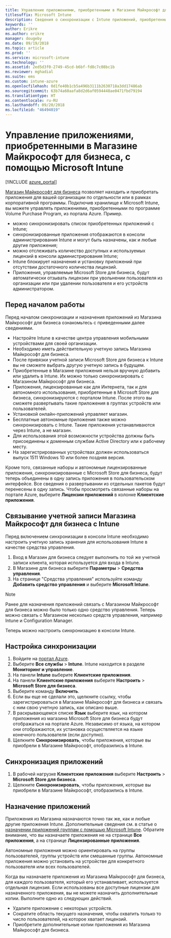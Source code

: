 ```yaml
---
title: Управление приложениями, приобретенными в Магазине Майкрософт для бизнеса
titlesuffix: Microsoft Intune
description: Сведения о синхронизации с Intune приложений, приобретенных в магазине Microsoft Store для бизнеса, а также их назначении и отслеживании.
keywords: ''
author: Erikre
ms.author: erikre
manager: dougeby
ms.date: 09/19/2018
ms.topic: article
ms.prod: ''
ms.service: microsoft-intune
ms.technology: ''
ms.assetid: 2ed5d3f0-2749-45cd-b6bf-fd8c7c08bc1b
ms.reviewer: mghadial
ms.suite: ems
ms.custom: intune-azure
ms.openlocfilehash: 0d1fe40b1cb5a496b3111b2630718a3dd17486ab
ms.sourcegitcommit: 63b74a60aafa8d2d6af0594448ae0471fbd79194
ms.translationtype: HT
ms.contentlocale: ru-RU
ms.lasthandoff: 09/20/2018
ms.locfileid: "46494019"
---
```

# <a name="how-to-manage-apps-you-purchased-from-the-microsoft-store-for-business-with-microsoft-intune"></a>Управление приложениями, приобретенными в Магазине Майкрософт для бизнеса, с помощью Microsoft Intune

[!INCLUDE [azure_portal](./includes/azure_portal.md)]

[Магазин Майкрософт для бизнеса](https://www.microsoft.com/business-store) позволяет находить и приобретать приложения для вашей организации по отдельности или в рамках корпоративной программы. Подключив хранилище к Microsoft Intune, вы можете управлять приложениями, приобретенными по программе Volume Purchase Program, из портала Azure. Пример.
* можно синхронизировать список приобретенных приложений с Intune;
* синхронизированные приложения отображаются в консоли администрирования Intune и могут быть назначены, как и любые другие приложения;
* можно отслеживать количество доступных и используемых лицензий в консоли администрирования Intune;
* Intune блокирует назначения и установку приложений при отсутствии достаточного количества лицензий.
* Приложения, управляемые Microsoft Store для бизнеса, будут автоматически отзывать лицензии при увольнении пользователя из организации или при удалении пользователя и его устройств администратором.

## <a name="before-you-start"></a>Перед началом работы

Перед началом синхронизации и назначения приложений из Магазина Майкрософт для бизнеса ознакомьтесь с приведенными далее сведениями.

- Настройте Intune в качестве центра управления мобильными устройствами для своей организации.
- Необходимо иметь действительную учетную запись Магазина Майкрософт для бизнеса.
- После привязки учетной записи Microsoft Store для бизнеса к Intune вы не сможете выбрать другую учетную запись в будущем.
- Приобретенные в Магазине приложения нельзя вручную добавить или удалить в Intune. Их можно только синхронизировать с Магазином Майкрософт для бизнеса.
- Приложения, лицензированные как для Интернета, так и для автономного использования, приобретенные в Microsoft Store для бизнеса, синхронизируются с порталом Intune. После этого вы сможете развертывать такие приложения в группах устройств или пользователей. 
- Установкой онлайн-приложений управляет магазин.
- Бесплатные автономные приложения также можно синхронизировать с Intune. Такие приложения устанавливаются через Intune, а не магазин.
- Для использования этой возможности устройства должны быть присоединены к доменным службам Active Directory или к рабочему месту.
- На зарегистрированных устройствах должен использоваться выпуск 1511 Windows 10 или более поздняя версия.

Кроме того, связанные наборы и автономные лицензированные приложения, синхронизированные с Microsoft Store для бизнеса, будут теперь объединены в одну запись приложения в пользовательском интерфейсе. Все сведения о развертывании из отдельных пакетов будут перенесены в одну запись. Чтобы просмотреть связанные наборы на портале Azure, выберите **Лицензии приложений** в колонке **Клиентские приложения**.

## <a name="associate-your-microsoft-store-for-business-account-with-intune"></a>Связывание учетной записи Магазина Майкрософт для бизнеса с Intune
Перед включением синхронизации в консоли Intune необходимо настроить учетную запись хранения для использования Intune в качестве средства управления.
1. Вход в Магазин для бизнеса следует выполнить по той же учетной записи клиента, которая используется для входа в Intune.
2. В Магазине для бизнеса выберите **Параметры** > **Средства управления**.
3. На странице "Средства управления" используйте команду **Добавить средство управления** и выберите **Microsoft Intune**.

> [!NOTE]
> Ранее для назначения приложений связать с Магазином Майкрософт для бизнеса можно было только одно средство управления. Теперь можно связать с Магазином несколько средств управления, например Intune и Configuration Manager.

Теперь можно настроить синхронизацию в консоли Intune.

## <a name="configure-synchronization"></a>Настройка синхронизации

1. Войдите на [портал Azure](https://portal.azure.com).
2. Выберите **Все службы** > **Intune**. Intune находится в разделе **Мониторинг и управление**.
3. На панели **Intune** выберите **Клиентские приложения**.
1. На панели **Клиентские приложения** выберите **Настроить** > **Microsoft Store для бизнеса**.
2. Выберите команду **Включить**.
3. Если вы еще не сделали это, щелкните ссылку, чтобы зарегистрироваться в Магазине Майкрософт для бизнеса и связать с ним свою учетную запись, как описано выше.
5. В раскрывающемся списке **Язык** выберите язык, на котором приложения из магазина Microsoft Store для бизнеса будут отображаться на портале Azure. Независимо от языка, на котором они отображаются, их установка осуществляется на языке конечного пользователя (если доступно).
6. Щелкните **Синхронизировать**, чтобы приложения, которые вы приобрели в Магазине Майкрософт, отобразились в Intune.

## <a name="synchronize-apps"></a>Синхронизация приложений

1. В рабочей нагрузке **Клиентские приложения** выберите **Настроить** > **Microsoft Store для бизнеса**.
2. Щелкните **Синхронизировать**, чтобы приложения, которые вы приобрели в Магазине Майкрософт, отобразились в Intune.

## <a name="assign-apps"></a>Назначение приложений

Приложения из Магазина назначаются точно так же, как и любые другие приложения Intune. Дополнительные сведения см. в статье о [назначении приложений группам с помощью Microsoft Intune](apps-deploy.md). Обратите внимание, что вы назначаете приложения не на странице **Все приложения**, а на странице **Лицензированные приложения**.

Автономные приложения можно ориентировать на группы пользователей, группы устройств или смешанные группы.
Автономные приложения можно установить на устройстве для конкретного пользователя или всех пользователей. 


Когда вы назначаете приложения из Магазина Майкрософт для бизнеса, для каждого пользователя, который его устанавливает, используется отдельная лицензия. Если использованы все доступные лицензии для назначенного приложения, вы не можете назначить дополнительные копии. Выполните одно из следующих действий.
* Удалите приложение с некоторых устройств.
* Сократите область текущего назначения, чтобы охватить только то число пользователей, на которое хватает лицензий.
* Приобретите дополнительные копии приложения из Магазина Майкрософт для бизнеса.


